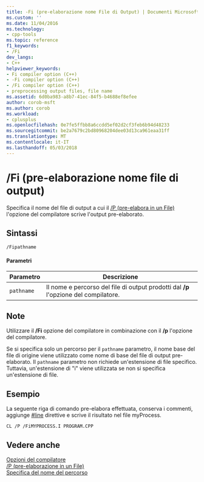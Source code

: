 ```yaml
---
title: -Fi (pre-elaborazione nome File di Output) | Documenti Microsoft
ms.custom: ''
ms.date: 11/04/2016
ms.technology:
- cpp-tools
ms.topic: reference
f1_keywords:
- /Fi
dev_langs:
- C++
helpviewer_keywords:
- Fi compiler option (C++)
- -Fi compiler option (C++)
- /Fi compiler option (C++)
- preprocessing output files, file name
ms.assetid: 6d0ba983-a8b7-41ec-84f5-b4688ef8efee
author: corob-msft
ms.author: corob
ms.workload:
- cplusplus
ms.openlocfilehash: 0e7fe5ffbb8a6ccdd5ef02d2cf3feb6b94d48233
ms.sourcegitcommit: be2a7679c2bd80968204dee03d13ca961eaa31ff
ms.translationtype: MT
ms.contentlocale: it-IT
ms.lasthandoff: 05/03/2018
---
```

# <a name="fi-preprocess-output-file-name"></a>/Fi (pre-elaborazione nome file di output)
Specifica il nome del file di output a cui il [/P (pre-elabora in un File)](../../build/reference/p-preprocess-to-a-file.md) l'opzione del compilatore scrive l'output pre-elaborato.  
  
## <a name="syntax"></a>Sintassi  
  
```  
/Fipathname  
```  
  
#### <a name="parameters"></a>Parametri  
  
|Parametro|Descrizione|  
|---------------|-----------------|  
|`pathname`|Il nome e percorso del file di output prodotti dal **/p** l'opzione del compilatore.|  
  
## <a name="remarks"></a>Note  
 Utilizzare il **/Fi** opzione del compilatore in combinazione con il **/p** l'opzione del compilatore.  
  
 Se si specifica solo un percorso per il `pathname` parametro, il nome base del file di origine viene utilizzato come nome di base del file di output pre-elaborato. Il `pathname` parametro non richiede un'estensione di file specifico. Tuttavia, un'estensione di "i" viene utilizzata se non si specifica un'estensione di file.  
  
## <a name="example"></a>Esempio  
 La seguente riga di comando pre-elabora effettuata, conserva i commenti, aggiunge [#line](../../preprocessor/hash-line-directive-c-cpp.md) direttive e scrive il risultato nel file myProcess.  
  
```  
CL /P /FiMYPROCESS.I PROGRAM.CPP  
```  
  
## <a name="see-also"></a>Vedere anche  
 [Opzioni del compilatore](../../build/reference/compiler-options.md)   
 [/P (pre-elaborazione in un File)](../../build/reference/p-preprocess-to-a-file.md)   
 [Specifica del nome del percorso](../../build/reference/specifying-the-pathname.md)